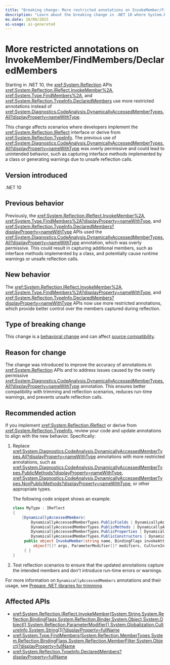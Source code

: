 ```yaml
---
title: "Breaking change: More restricted annotations on InvokeMember/FindMembers/DeclaredMembers"
description: "Learn about the breaking change in .NET 10 where System.Reflection APIs InvokeMember, FindMembers, and DeclaredMembers use more restricted annotations instead of DynamicallyAccessedMemberTypes.All."
ms.date: 10/09/2025
ai-usage: ai-generated
---
```


# More restricted annotations on InvokeMember/FindMembers/DeclaredMembers

Starting in .NET 10, the <xref:System.Reflection> APIs <xref:System.Reflection.IReflect.InvokeMember%2A>, <xref:System.Type.FindMembers%2A>, and <xref:System.Reflection.TypeInfo.DeclaredMembers> use more restricted annotations instead of <xref:System.Diagnostics.CodeAnalysis.DynamicallyAccessedMemberTypes.All?displayProperty=nameWithType>.

This change affects scenarios where developers implement the <xref:System.Reflection.IReflect> interface or derive from <xref:System.Reflection.TypeInfo>. The previous use of <xref:System.Diagnostics.CodeAnalysis.DynamicallyAccessedMemberTypes.All?displayProperty=nameWithType> was overly permissive and could lead to unintended behavior, such as capturing interface methods implemented by a class or generating warnings due to unsafe reflection calls.

## Version introduced

.NET 10

## Previous behavior

Previously, the <xref:System.Reflection.IReflect.InvokeMember%2A>, <xref:System.Type.FindMembers%2A?displayProperty=nameWithType>, and <xref:System.Reflection.TypeInfo.DeclaredMembers?displayProperty=nameWithType> APIs used the <xref:System.Diagnostics.CodeAnalysis.DynamicallyAccessedMemberTypes.All?displayProperty=nameWithType> annotation, which was overly permissive. This could result in capturing additional members, such as interface methods implemented by a class, and potentially cause runtime warnings or unsafe reflection calls.

## New behavior

The <xref:System.Reflection.IReflect.InvokeMember%2A>, <xref:System.Type.FindMembers%2A?displayProperty=nameWithType>, and <xref:System.Reflection.TypeInfo.DeclaredMembers?displayProperty=nameWithType> APIs now use more restricted annotations, which provide better control over the members captured during reflection.

## Type of breaking change

This change is a [behavioral change](../../categories.md#behavioral-change) and can affect [source compatibility](../../categories.md#source-compatibility).

## Reason for change

The change was introduced to improve the accuracy of annotations in <xref:System.Reflection> APIs and to address issues caused by the overly permissive <xref:System.Diagnostics.CodeAnalysis.DynamicallyAccessedMemberTypes.All?displayProperty=nameWithType> annotation. This ensures better compatibility with trimming and reflection scenarios, reduces run-time warnings, and prevents unsafe reflection calls.

## Recommended action

If you implement <xref:System.Reflection.IReflect> or derive from <xref:System.Reflection.TypeInfo>, review your code and update annotations to align with the new behavior. Specifically:

1. Replace <xref:System.Diagnostics.CodeAnalysis.DynamicallyAccessedMemberTypes.All?displayProperty=nameWithType> annotations with more restricted annotations, such as <xref:System.Diagnostics.CodeAnalysis.DynamicallyAccessedMemberTypes.PublicMethods?displayProperty=nameWithType>, <xref:System.Diagnostics.CodeAnalysis.DynamicallyAccessedMemberTypes.NonPublicMethods?displayProperty=nameWithType>, or other appropriate types.

   The following code snippet shows an example.

   ```csharp
   class MyType : IReflect
   {
       [DynamicallyAccessedMembers(
           DynamicallyAccessedMemberTypes.PublicFields | DynamicallyAccessedMemberTypes.NonPublicFields |
           DynamicallyAccessedMemberTypes.PublicMethods | DynamicallyAccessedMemberTypes.NonPublicMethods |
           DynamicallyAccessedMemberTypes.PublicProperties | DynamicallyAccessedMemberTypes.NonPublicProperties |
           DynamicallyAccessedMemberTypes.PublicConstructors | DynamicallyAccessedMemberTypes.NonPublicConstructors)]
        public object InvokeMember(string name, BindingFlags invokeAttr, Binder? binder, object? target,
            object?[]? args, ParameterModifier[]? modifiers, CultureInfo? culture, string[]? namedParameters)
        { }
   }
   ```

1. Test reflection scenarios to ensure that the updated annotations capture the intended members and don't introduce run-time errors or warnings.

For more information on `DynamicallyAccessedMembers` annotations and their usage, see [Prepare .NET libraries for trimming](../../../deploying/trimming/prepare-libraries-for-trimming.md).

## Affected APIs

- <xref:System.Reflection.IReflect.InvokeMember(System.String,System.Reflection.BindingFlags,System.Reflection.Binder,System.Object,System.Object[],System.Reflection.ParameterModifier[],System.Globalization.CultureInfo,System.String[])?displayProperty=fullName>
- <xref:System.Type.FindMembers(System.Reflection.MemberTypes,System.Reflection.BindingFlags,System.Reflection.MemberFilter,System.Object)?displayProperty=fullName>
- <xref:System.Reflection.TypeInfo.DeclaredMembers?displayProperty=fullName>
